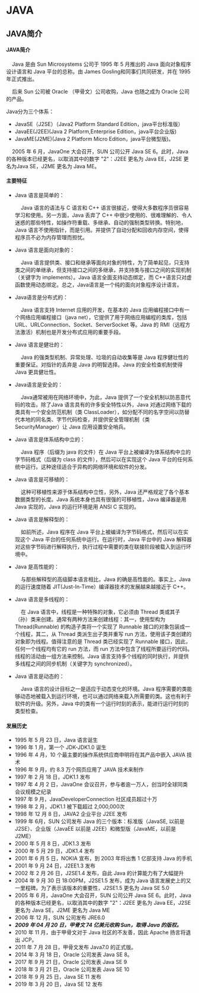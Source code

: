 # JAVA

## JAVA简介
#### JAVA简介
&nbsp;&nbsp;&nbsp;&nbsp;Java 是由 Sun Microsystems 公司于 1995 年 5 月推出的 Java 面向对象程序设计语言和 Java 平台的总称。由 James Gosling和同事们共同研发，并在 1995 年正式推出。  

&nbsp;&nbsp;&nbsp;&nbsp;后来 Sun 公司被 Oracle （甲骨文）公司收购，Java 也随之成为 Oracle 公司的产品。 

Java分为三个体系： 
- JavaSE（J2SE）（Java2 Platform Standard Edition，java平台标准版）
- JavaEE(J2EE)(Java 2 Platform,Enterprise Edition，java平台企业版)
- JavaME(J2ME)(Java 2 Platform Micro Edition，java平台微型版)。

&nbsp;&nbsp;&nbsp;&nbsp;2005 年 6 月，JavaOne 大会召开，SUN 公司公开 Java SE 6。此时，Java 的各种版本已经更名，以取消其中的数字 "2"：J2EE 更名为 Java EE，J2SE 更名为Java SE，J2ME 更名为 Java ME。

#### 主要特征

- Java 语言是简单的：  

  &nbsp;&nbsp;&nbsp;&nbsp;Java 语言的语法与 C 语言和 C++ 语言很接近，使得大多数程序员很容易学习和使用。另一方面，Java 丢弃了 C++ 中很少使用的、很难理解的、令人迷惑的那些特性，如操作符重载、多继承、自动的强制类型转换。特别地，Java 语言不使用指针，而是引用。并提供了自动分配和回收内存空间，使得程序员不必为内存管理而担忧。
- Java 语言是面向对象的：

  &nbsp;&nbsp;&nbsp;&nbsp;Java 语言提供类、接口和继承等面向对象的特性，为了简单起见，只支持类之间的单继承，但支持接口之间的多继承，并支持类与接口之间的实现机制（关键字为 implements）。Java 语言全面支持动态绑定，而 C++语言只对虚函数使用动态绑定。总之，Java语言是一个纯的面向对象程序设计语言。

- Java语言是分布式的：  

  &nbsp;&nbsp;&nbsp;&nbsp;Java 语言支持 Internet 应用的开发，在基本的 Java 应用编程接口中有一个网络应用编程接口（java net），它提供了用于网络应用编程的类库，包括 URL、URLConnection、Socket、ServerSocket 等。Java 的 RMI（远程方法激活）机制也是开发分布式应用的重要手段。

- Java 语言是健壮的：  

  &nbsp;&nbsp;&nbsp;&nbsp;Java 的强类型机制、异常处理、垃圾的自动收集等是 Java 程序健壮性的重要保证。对指针的丢弃是 Java 的明智选择。Java 的安全检查机制使得 Java 更具健壮性。

- Java语言是安全的：

  &nbsp;&nbsp;&nbsp;&nbsp;Java通常被用在网络环境中，为此，Java 提供了一个安全机制以防恶意代码的攻击。除了Java 语言具有的许多安全特性以外，Java 对通过网络下载的类具有一个安全防范机制（类 ClassLoader），如分配不同的名字空间以防替代本地的同名类、字节代码检查，并提供安全管理机制（类 SecurityManager）让 Java 应用设置安全哨兵。

- Java 语言是体系结构中立的：

  &nbsp;&nbsp;&nbsp;&nbsp;Java 程序（后缀为 java 的文件）在 Java 平台上被编译为体系结构中立的字节码格式（后缀为 class 的文件），然后可以在实现这个 Java 平台的任何系统中运行。这种途径适合于异构的网络环境和软件的分发。

- Java 语言是可移植的：

  &nbsp;&nbsp;&nbsp;&nbsp;这种可移植性来源于体系结构中立性，另外，Java 还严格规定了各个基本数据类型的长度。Java 系统本身也具有很强的可移植性，Java 编译器是用 Java 实现的，Java 的运行环境是用 ANSI C 实现的。

- Java 语言是解释型的：

  &nbsp;&nbsp;&nbsp;&nbsp;如前所述，Java 程序在 Java 平台上被编译为字节码格式，然后可以在实现这个 Java 平台的任何系统中运行。在运行时，Java 平台中的 Java 解释器对这些字节码进行解释执行，执行过程中需要的类在联接阶段被载入到运行环境中。

- Java 是高性能的：

  &nbsp;&nbsp;&nbsp;&nbsp;与那些解释型的高级脚本语言相比，Java 的确是高性能的。事实上，Java 的运行速度随着 JIT(Just-In-Time）编译器技术的发展越来越接近于 C++。

- Java 语言是多线程的：

  &nbsp;&nbsp;&nbsp;&nbsp;在 Java 语言中，线程是一种特殊的对象，它必须由 Thread 类或其子（孙）类来创建。通常有两种方法来创建线程：其一，使用型构为 Thread(Runnable) 的构造子类将一个实现了 Runnable 接口的对象包装成一个线程，其二，从 Thread 类派生出子类并重写 run 方法，使用该子类创建的对象即为线程。值得注意的是 Thread 类已经实现了 Runnable 接口，因此，任何一个线程均有它的 run 方法，而 run 方法中包含了线程所要运行的代码。线程的活动由一组方法来控制。Java 语言支持多个线程的同时执行，并提供多线程之间的同步机制（关键字为 synchronized）。

- Java 语言是动态的：

  &nbsp;&nbsp;&nbsp;&nbsp;Java 语言的设计目标之一是适应于动态变化的环境。Java 程序需要的类能够动态地被载入到运行环境，也可以通过网络来载入所需要的类。这也有利于软件的升级。另外，Java 中的类有一个运行时刻的表示，能进行运行时刻的类型检查。

#### 发展历史

  - 1995 年 5 月 23 日，Java 语言诞生
  - 1996 年 1 月，第一个 JDK-JDK1.0 诞生
  - 1996 年 4 月，10 个最主要的操作系统供应商申明将在其产品中嵌入 JAVA 技术
  - 1996 年 9 月，约 8.3 万个网页应用了 JAVA 技术来制作
  - 1997 年 2 月 18 日，JDK1.1 发布
  - 1997 年 4 月 2 日，JavaOne 会议召开，参与者逾一万人，创当时全球同类会议规模之纪录
  - 1997 年 9 月，JavaDeveloperConnection 社区成员超过十万
  - 1998 年 2 月，JDK1.1 被下载超过 2,000,000次
  - 1998 年 12 月 8 日，JAVA2 企业平台 J2EE 发布
  - 1999 年 6月，SUN 公司发布 Java 的三个版本：标准版（JavaSE, 以前是 J2SE）、企业版（JavaEE 以前是 J2EE）和微型版（JavaME，以前是 J2ME）
  - 2000 年 5 月 8 日，JDK1.3 发布
  - 2000 年 5 月 29 日，JDK1.4 发布
  - 2001 年 6 月 5 日，NOKIA 宣布，到 2003 年将出售 1 亿部支持 Java 的手机
  - 2001 年 9 月 24 日，J2EE1.3 发布
  - 2002 年 2 月 26 日，J2SE1.4 发布，自此 Java 的计算能力有了大幅提升
  - 2004 年 9 月 30 日 18:00PM，J2SE1.5 发布，成为 Java 语言发展史上的又一里程碑。为了表示该版本的重要性，J2SE1.5 更名为 Java SE 5.0
  - 2005 年 6 月，JavaOne 大会召开，SUN 公司公开 Java SE 6。此时，Java 的各种版本已经更名，以取消其中的数字 "2"：J2EE 更名为 Java EE，J2SE 更名为 Java SE，J2ME 更名为 Java ME
  - 2006 年 12 月，SUN 公司发布 JRE6.0
  - **_2009 年 04 月 20 日，甲骨文 74 亿美元收购 Sun，取得 Java 的版权。_**
  - 2010 年 11 月，由于甲骨文对于 Java 社区的不友善，因此 Apache 扬言将退出 JCP。
  - 2011 年 7 月 28 日，甲骨文发布 Java7.0 的正式版。
  - 2014 年 3 月 18 日，Oracle 公司发表 Java SE 8。
  - 2017 年 9 月 21 日，Oracle 公司发表 Java SE 9
  - 2018 年 3 月 21 日，Oracle 公司发表 Java SE 10
  - 2018 年 9 月 25 日，Java SE 11 发布
  - 2019 年 3 月 20 日，Java SE 12 发布